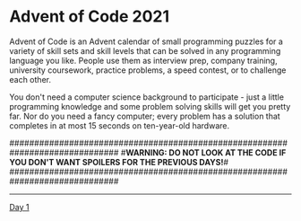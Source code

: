 ﻿# **Advent of Code 2021**

Advent of Code is an Advent calendar of small programming puzzles for a variety of skill sets and skill levels that can be solved in any programming language you like. People use them as interview prep, company training, university coursework, practice problems, a speed contest, or to challenge each other.

You don't need a computer science background to participate - just a little programming knowledge and some problem solving skills will get you pretty far. Nor do you need a fancy computer; every problem has a solution that completes in at most 15 seconds on ten-year-old hardware.

##############################################################################
#**WARNING: DO NOT LOOK AT THE CODE IF YOU DON'T WANT SPOILERS FOR THE PREVIOUS DAYS!**#  
##############################################################################
___

[Day 1](https://github.com/thehairy/Advent-of-Code-2022/tree/main/2021/Day%201)